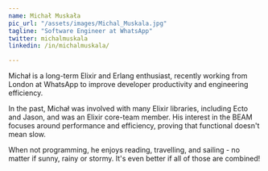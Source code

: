 ```yaml
---
name: Michał Muskała
pic_url: "/assets/images/Michal_Muskala.jpg"
tagline: "Software Engineer at WhatsApp"
twitter: michalmuskala
linkedin: /in/michalmuskala/

---
```

Michał is a long-term Elixir and Erlang enthusiast, recently working from London at WhatsApp to improve developer productivity and engineering efficiency.

In the past, Michał was involved with many Elixir libraries, including Ecto and Jason, and was an Elixir core-team member. His interest in the BEAM focuses around performance and efficiency, proving that functional doesn't mean slow.

When not programming, he enjoys reading, travelling, and sailing - no matter if sunny, rainy or stormy. It's even better if all of those are combined!
